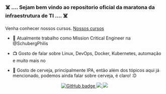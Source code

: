 ### :skull_and_crossbones: .... Sejam bem vindo ao repositorio oficial da maratona da infraestrutura de TI ....  :skull_and_crossbones:

Venha conhecer nossos cursos. [Nossos cursos](https://github.com/Maratonadainfra/Maratonadainfra/tree/main/Analista_de_infraestrutura_de_TI)

- :rocket: Atualmente trabalho como Mission Critical Engineer na @SchubergPhilis

- :tv: Gosto de falar sobre Linux, DevOps, Docker, Kubernetes, automação e muito mais no 

- 💬 Gosto de cerveja, principalmente IPA, então além dos tópicos aqui já mencionado, podemos ainda falar sobre cerveja, é claro! :D

<p align="center">
  <a href="https://github.com/badtuxx?tab=followers">
    <img src="https://img.shields.io/github/followers/badtuxx?label=Followers&logo=GitHub&style=for-the-badge" alt="GitHub badge" />
  </a>
  <a href="http://twitter.com/badtux_">
    <img src="https://img.shields.io/twitter/follow/badtux_?label=Twitter&logo=twitter&style=for-the-badge" />
  </a>
  <a href="http://youtube.com/linuxtips?sub_confirmation=1">
    <img src="https://img.shields.io/youtube/views/pV0nkr61XP8?label=YouTube&logo=YouTube&style=for-the-badge" />
  </a>
</p>

<!--
**badtuxx/badtuxx** is a ✨ _special_ ✨ repository because its `README.md` (this file) appears on your GitHub profile.

Here are some ideas to get you started:

- 🔭 I’m currently working on ...
- 🌱 I’m currently learning ...
- 👯 I’m looking to collaborate on ...
- 🤔 I’m looking for help with ...
- 💬 Ask me about ...
- 📫 How to reach me: ...
- 😄 Pronouns: ...
- ⚡ Fun fact: ...
-->
